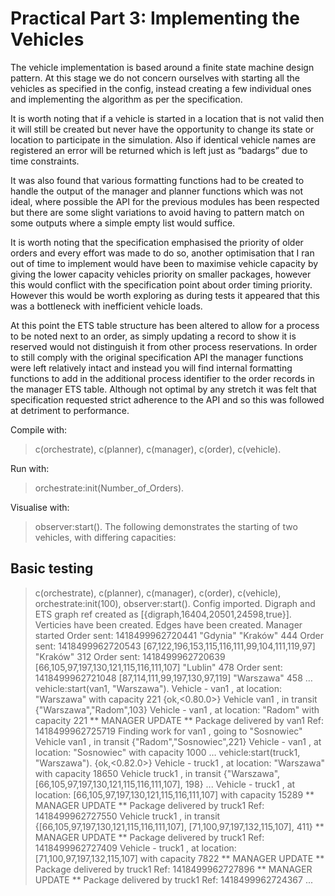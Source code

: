 Practical Part 3: Implementing the Vehicles 
============================================

The vehicle implementation is based around a finite state machine design pattern. At this stage we do not concern ourselves with starting all the vehicles as specified in the config, instead creating a few individual ones and implementing the algorithm as per the specification. 

It is worth noting that if a vehicle is started in a location that is not valid then it will still be created but never have the opportunity to change its state or location to participate in the simulation. Also if identical vehicle names are registered an error will be returned which is left just as “badargs” due to time constraints.

It was also found that various formatting functions had to be created to handle the output of the manager and planner functions which was not ideal, where possible the API for the previous modules has been respected but there are some slight variations to avoid having to pattern match on some outputs where a simple empty list would suffice.

It is worth noting that the specification emphasised the priority of older orders and every effort was made to do so, another optimisation that I ran out of time to implement would have been to maximise vehicle capacity by giving the lower capacity vehicles priority on smaller packages, however this would conflict with the specification point about order timing priority. However this would be worth exploring as during tests it appeared that this was a bottleneck with inefficient vehicle loads.

At this point the ETS table structure has been altered to allow for a process to be noted next to an order, as simply updating a record to show it is reserved would not distinguish it from other process reservations. In order to still comply with the original specification API the manager functions were left relatively intact and instead you will find internal formatting functions to add in the additional process identifier to the order records in the manager ETS table. Although not optimal by any stretch it was felt that specification requested strict adherence to the API and so this was followed at detriment to performance.



Compile with:
> c(orchestrate), c(planner), c(manager), c(order), c(vehicle).

Run with:
> orchestrate:init(Number_of_Orders).

Visualise with:
> observer:start().
The following demonstrates the starting of two vehicles, with differing capacities:

Basic testing
-------------

> c(orchestrate), c(planner), c(manager), c(order), c(vehicle), orchestrate:init(100), observer:start().
Config imported. 
Digraph and ETS graph ref created as [{digraph,16404,20501,24598,true}].
Verticies have been created. 
Edges have been created. 
Manager started 
Order sent: 1418499962720441 "Gdynia" "Kraków" 444 
Order sent: 1418499962720543 [67,122,196,153,115,116,111,99,104,111,119,97] "Kraków" 312 
Order sent: 1418499962720639 [66,105,97,197,130,121,115,116,111,107] "Lublin" 478 
Order sent: 1418499962721048 [87,114,111,99,197,130,97,119] "Warszawa" 458 
…
> vehicle:start(van1, "Warszawa").
Vehicle - van1 , at location: "Warszawa" with capacity 221 
{ok,<0.80.0>}
Vehicle  van1 , in transit {"Warszawa","Radom",103}
> Vehicle - van1 , at location: "Radom" with capacity 221 
> ** MANAGER UPDATE ** Package delivered by van1 Ref: 1418499962725719
> Finding work for van1 , going to "Sosnowiec" 
> Vehicle  van1 , in transit {"Radom","Sosnowiec",221}
> Vehicle - van1 , at location: "Sosnowiec" with capacity 1000 
…
> vehicle:start(truck1, "Warszawa").
> {ok,<0.82.0>}
> Vehicle - truck1 , at location: "Warszawa" with capacity 18650 
> Vehicle  truck1 , in transit {"Warszawa",
                              [66,105,97,197,130,121,115,116,111,107],
                              198}
...
> Vehicle - truck1 , at location: [66,105,97,197,130,121,115,116,111,107] with capacity 15289 
> ** MANAGER UPDATE ** Package delivered by truck1 Ref: 1418499962727550
> Vehicle  truck1 , in transit {[66,105,97,197,130,121,115,116,111,107],
                              [71,100,97,197,132,115,107],
                              411}
> ** MANAGER UPDATE ** Package delivered by truck1 Ref: 1418499962727409
> Vehicle - truck1 , at location: [71,100,97,197,132,115,107] with capacity 7822 
> ** MANAGER UPDATE ** Package delivered by truck1 Ref: 1418499962727896
> ** MANAGER UPDATE ** Package delivered by truck1 Ref: 1418499962724367
...

